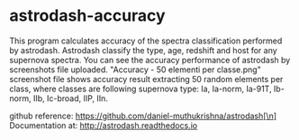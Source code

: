 # astrodash-accuracy

This program calculates accuracy of the spectra classification performed by astrodash.
Astrodash classify the type, age, redshift and host for any supernova spectra.
You can see the accuracy performance of astrodash by screenshots file uploaded.
"Accuracy - 50 elementi per classe.png" screenshot file shows accuracy result extracting 50 random elements per class,
where classes are following supernova type: Ia, Ia-norm, Ia-91T, Ib-norm, IIb, Ic-broad, IIP, IIn.

github reference: https://github.com/daniel-muthukrishna/astrodash[\n]
Documentation at: http://astrodash.readthedocs.io

